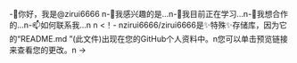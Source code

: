 -👋你好，我是@zirui6666 n-👀我感兴趣的是...n-🌱我目前正在学习...n-💞我想合作的️...n-📫如何联系我...n n <！- nzirui6666/zirui6666是✨特殊✨存储库，因为它的“README.md ”(此文件)出现在您的GitHub个人资料中。n您可以单击预览链接来查看您的更改。n ->
